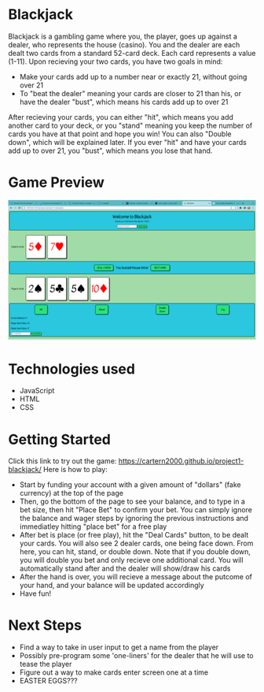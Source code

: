 # Blackjack
Blackjack is a gambling game where you, the player, goes up against a dealer, who represents the house (casino). You and the dealer are each dealt two cards from a standard 52-card deck. Each card represents a value (1-11). Upon recieving your two cards, you have two goals in mind: 

- Make your cards add up to a number near or exactly 21, without going over 21
- To "beat the dealer" meaning your cards are closer to 21 than his, or have the dealer "bust", which means his cards add up to over 21

After recieving your cards, you can either "hit", which means you add another card to your deck, or you "stand" meaning you keep the number of cards you have at that point and hope you win! You can also "Double down", which will be explained later. If you ever "hit" and have your cards add up to over 21, you "bust", which means you lose that hand.

# Game Preview
![This Link Doesn't Work](gameScreenShot.png)

# Technologies used
- JavaScript
- HTML
- CSS

# Getting Started
Click this link to try out the game: https://cartern2000.github.io/project1-blackjack/
Here is how to play:
- Start by funding your account with a given amount of "dollars" (fake currency) at the top of the page
- Then, go the bottom of the page to see your balance, and to type in a bet size, then hit "Place Bet" to confirm your bet. You can simply ignore the balance and wager steps by ignoring the previous instructions and immediatley hitting "place bet" for a free play
- After bet is place (or free play), hit the "Deal Cards" button, to be dealt your cards. You will also see 2 dealer cards, one being face down. From here, you can hit, stand, or double down. Note that if you double down, you will double you bet and only recieve one additional card. You will automatically stand after and the dealer will show/draw his cards
- After the hand is over, you will recieve a message about the putcome of your hand, and your balance will be updated accordingly 
- Have fun!

# Next Steps
- Find a way to take in user input to get a name from the player
- Possibly pre-program some 'one-liners' for the dealer that he will use to tease the player
- Figure out a way to make cards enter screen one at a time
- EASTER EGGS???
